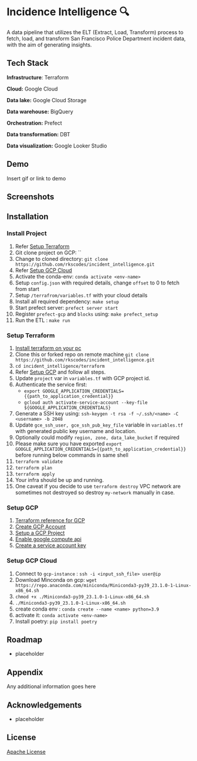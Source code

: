 # Incidence Intelligence 🔍

A data pipeline that utilizes the ELT (Extract, Load, Transform) process to fetch, load, and transform San Francisco Police Department incident data, with the aim of generating insights.

## Tech Stack

**Infrastructure**: Terraform

**Cloud:** Google Cloud

**Data lake:** Google Cloud Storage

**Data warehouse:** BigQuery

**Orchestration:** Prefect

**Data transformation:** DBT

**Data visualization:** Google Looker Studio




## Demo

Insert gif or link to demo


## Screenshots

<!-- ![App Screenshot](https://via.placeholder.com/468x300?text=App+Screenshot+Here) -->

## Installation

### Install Project
1. Refer  [Setup Terraform](#setup-terraform) 
2. Git clone project on GCP: ``
3. Change to cloned directory: `git clone https://github.com/rkscodes/incident_intelligence.git`
4. Refer [Setup GCP Cloud](#setup-gcp-cloud) 
5. Activate the conda-env: `conda activate <env-name> `
6. Setup `config.json` with required details, change `offset` to 0 to fetch from start
7. Setup `/terrafrom/variables.tf` with your cloud details 
8. Install all required dependency: `make setup`
9. Start prefect server: `prefect server start`
10. Register `prefect-gcp` and `blocks` using: `make prefect_setup`
11. Run the ETL : `make run`

### Setup Terraform
1. [Install terraform on your pc](https://developer.hashicorp.com/terraform/tutorials/gcp-get-started/install-cli)
2. Clone this or forked repo on remote machine `git clone https://github.com/rkscodes/incident_intelligence.git`
3. `cd incident_intelligence/terraform`
4. Refer [Setup GCP](#setup-gcp) and follow all steps.
5. Update `project`  var in `variables.tf` with GCP project id.
6. Authenticate the service first:
   - `export GOOGLE_APPLICATION_CREDENTIALS={{path_to_application_credential}}`
   - `gcloud auth activate-service-account --key-file ${GOOGLE_APPLICATION_CREDENTIALS}`
7. Generate a SSH key using: `ssh-keygen -t rsa -f ~/.ssh/<name> -C <username> -b 2048`
8. Update `gce_ssh_user, gce_ssh_pub_key_file` variable in `variables.tf` with generated public key username and location. 
9. Optionally could modify `region, zone, data_lake_bucket` if required
10. Please make sure you have exported `export GOOGLE_APPLICATION_CREDENTIALS={{path_to_application_credential}}`  before running below commands in same shell 
11. `terraform validate`
12. `terraform plan`
13. `terraform apply`
14. Your infra should be up and running. 
15. One caveat if you decide to use `terraform destroy` VPC network are sometimes not destroyed so destroy `my-network` manually in case. 

### Setup GCP
1. [Terraform reference for GCP](https://developer.hashicorp.com/terraform/tutorials/gcp-get-started/google-cloud-platform-build#set-up-gcp)
2. [Create GCP Account](https://console.cloud.google.com/freetrial/)
3. [Setup a GCP Project](https://console.cloud.google.com/projectcreate)
4. [Enable google compute api](https://console.developers.google.com/apis/library/compute.googleapis.com)
5. [Create a service account key](https://console.cloud.google.com/apis/credentials/serviceaccountkey)

### Setup GCP Cloud
1. Connect to `gcp-instance` : `ssh -i <input_ssh_file> user@ip`
2. Download Minconda on gcp: `wget https://repo.anaconda.com/miniconda/Miniconda3-py39_23.1.0-1-Linux-x86_64.sh`
3. `chmod +x ./Miniconda3-py39_23.1.0-1-Linux-x86_64.sh`
4. `./Miniconda3-py39_23.1.0-1-Linux-x86_64.sh`
5. create conda env : `conda create --name <name> python=3.9`
6. activate it: `conda activate <env-name>`
7. Install poetry: `pip install poetry`

## Roadmap

- placeholder


## Appendix

Any additional information goes here


## Acknowledgements

 - placeholder


## License

[Apache License](LICENSE)

